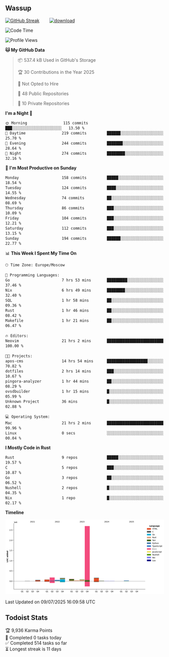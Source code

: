 ## Wassup

<!--
-->

[![GitHub Streak](http://github-readme-streak-stats.herokuapp.com?user=archeoss&theme=shades-of-purple&hide_border=true&date_format=j%20M%5B%20Y%5D)](https://git.io/streak-stats)&nbsp;&nbsp;&nbsp;&nbsp;&nbsp;&nbsp;&nbsp;&nbsp;[![download](https://user-images.githubusercontent.com/68448737/147796309-d8b65b1d-4dde-40d9-b03a-2b42aaa6cd43.jpeg)
](http://bmstu.ru/)

<!--START_SECTION:waka-->
![Code Time](http://img.shields.io/badge/Code%20Time-3%2C980%20hrs%2051%20mins-blue)

![Profile Views](http://img.shields.io/badge/Profile%20Views-0-blue)

**🐱 My GitHub Data** 

> 📦 537.4 kB Used in GitHub's Storage 
 > 
> 🏆 30 Contributions in the Year 2025
 > 
> 🚫 Not Opted to Hire
 > 
> 📜 48 Public Repositories 
 > 
> 🔑 10 Private Repositories 
 > 
**I'm a Night 🦉** 

```text
🌞 Morning                115 commits         ███░░░░░░░░░░░░░░░░░░░░░░   13.50 % 
🌆 Daytime                219 commits         ██████░░░░░░░░░░░░░░░░░░░   25.70 % 
🌃 Evening                244 commits         ███████░░░░░░░░░░░░░░░░░░   28.64 % 
🌙 Night                  274 commits         ████████░░░░░░░░░░░░░░░░░   32.16 % 
```
📅 **I'm Most Productive on Sunday** 

```text
Monday                   158 commits         █████░░░░░░░░░░░░░░░░░░░░   18.54 % 
Tuesday                  124 commits         ████░░░░░░░░░░░░░░░░░░░░░   14.55 % 
Wednesday                74 commits          ██░░░░░░░░░░░░░░░░░░░░░░░   08.69 % 
Thursday                 86 commits          ███░░░░░░░░░░░░░░░░░░░░░░   10.09 % 
Friday                   104 commits         ███░░░░░░░░░░░░░░░░░░░░░░   12.21 % 
Saturday                 112 commits         ███░░░░░░░░░░░░░░░░░░░░░░   13.15 % 
Sunday                   194 commits         ██████░░░░░░░░░░░░░░░░░░░   22.77 % 
```


📊 **This Week I Spent My Time On** 

```text
🕑︎ Time Zone: Europe/Moscow

💬 Programming Languages: 
Go                       7 hrs 53 mins       █████████░░░░░░░░░░░░░░░░   37.46 % 
Nix                      6 hrs 49 mins       ████████░░░░░░░░░░░░░░░░░   32.40 % 
SQL                      1 hr 58 mins        ██░░░░░░░░░░░░░░░░░░░░░░░   09.36 % 
Rust                     1 hr 46 mins        ██░░░░░░░░░░░░░░░░░░░░░░░   08.42 % 
Makefile                 1 hr 21 mins        ██░░░░░░░░░░░░░░░░░░░░░░░   06.47 % 

🔥 Editors: 
Neovim                   21 hrs 2 mins       █████████████████████████   100.00 % 

🐱‍💻 Projects: 
apos-cms                 14 hrs 54 mins      ██████████████████░░░░░░░   70.82 % 
dotfiles                 2 hrs 14 mins       ███░░░░░░░░░░░░░░░░░░░░░░   10.67 % 
pingora-analyzer         1 hr 44 mins        ██░░░░░░░░░░░░░░░░░░░░░░░   08.29 % 
ovsdbuilder              1 hr 15 mins        █░░░░░░░░░░░░░░░░░░░░░░░░   05.99 % 
Unknown Project          36 mins             █░░░░░░░░░░░░░░░░░░░░░░░░   02.88 % 

💻 Operating System: 
Mac                      21 hrs 2 mins       █████████████████████████   99.96 % 
Linux                    0 secs              ░░░░░░░░░░░░░░░░░░░░░░░░░   00.04 % 
```

**I Mostly Code in Rust** 

```text
Rust                     9 repos             █████░░░░░░░░░░░░░░░░░░░░   19.57 % 
C                        5 repos             ███░░░░░░░░░░░░░░░░░░░░░░   10.87 % 
Go                       3 repos             ██░░░░░░░░░░░░░░░░░░░░░░░   06.52 % 
Nushell                  2 repos             █░░░░░░░░░░░░░░░░░░░░░░░░   04.35 % 
Nix                      1 repo              █░░░░░░░░░░░░░░░░░░░░░░░░   02.17 % 
```



**Timeline**

![Lines of Code chart](https://raw.githubusercontent.com/archeoss/archeoss/master/assets/bar_graph.png)


 Last Updated on 09/07/2025 16:09:58 UTC
<!--END_SECTION:waka-->

## Todoist Stats

<!-- TODO-IST:START -->
🏆  9,936 Karma Points           
🌸  Completed 0 tasks today           
✅  Completed 514 tasks so far           
⏳  Longest streak is 11 days
<!-- TODO-IST:END -->
